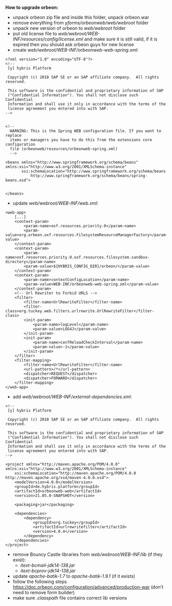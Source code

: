 **How to upgrade orbeon:**

 * unpack orbeon zip file and inside this folder, unpack orbeon.war
 * remove everything from _yforms/orbeonweb/web/webroot_ folder
 * unpack new version of orbeon to _web/webroot_ folder
 * put old license file to _web/webroot/WEB-INF/resources/config/license.xml_ and make sure it is still valid, if it is expired then you should ask orbeon guys for new license
 * create _web/webroot/WEB-INF/orbeonweb-web-spring.xml_:

```
<?xml version="1.0" encoding="UTF-8"?>
<!--
 [y] hybris Platform
 
 Copyright (c) 2018 SAP SE or an SAP affiliate company.  All rights reserved.
 
 This software is the confidential and proprietary information of SAP
 ("Confidential Information"). You shall not disclose such Confidential
 Information and shall use it only in accordance with the terms of the
 license agreement you entered into with SAP.
-->


<!-- 
  WARNING: This is the Spring WEB configuration file. If you want to replace
  items or managers you have to do this from the extensions core configuration 
  file (orbeonweb/resources/orbeonweb-spring.xml) 
  -->

<beans xmlns="http://www.springframework.org/schema/beans" xmlns:xsi="http://www.w3.org/2001/XMLSchema-instance"
       xsi:schemaLocation="http://www.springframework.org/schema/beans
           http://www.springframework.org/schema/beans/spring-beans.xsd">

    
</beans>
```
 
 * update _web/webroot/WEB-INF/web.xml_:

```
<web-app>
    [...]
    <context-param>
        <param-name>oxf.resources.priority.0</param-name>
        <param-value>org.orbeon.oxf.resources.FilesystemResourceManagerFactory</param-value>
    </context-param>
    <context-param>
        <param-name>oxf.resources.priority.0.oxf.resources.filesystem.sandbox-directory</param-name>
        <param-value>${HYBRIS_CONFIG_DIR}/orbeon/</param-value>
    </context-param>
    <context-param>
        <param-name>contextConfigLocation</param-name>
        <param-value>WEB-INF/orbeonweb-web-spring.xml</param-value>
    </context-param>
    <!-- Url Rewriter to Forbid URLS -->
    <filter>
        <filter-name>UrlRewriteFilter</filter-name>
        <filter-class>org.tuckey.web.filters.urlrewrite.UrlRewriteFilter</filter-class>
        <init-param>
            <param-name>logLevel</param-name>
            <param-value>LOG4J</param-value>
        </init-param>
        <init-param>
            <param-name>confReloadCheckInterval</param-name>
            <param-value>-1</param-value>
        </init-param>
    </filter>
    <filter-mapping>
        <filter-name>UrlRewriteFilter</filter-name>
        <url-pattern>/*</url-pattern>
        <dispatcher>REQUEST</dispatcher>
        <dispatcher>FORWARD</dispatcher>
    </filter-mapping>
</web-app>
```

* add _web/webroot/WEB-INF/external-dependencies.xml_:

```
<!--
 [y] hybris Platform

 Copyright (c) 2018 SAP SE or an SAP affiliate company.  All rights reserved.

 This software is the confidential and proprietary information of SAP
 ("Confidential Information"). You shall not disclose such Confidential
 Information and shall use it only in accordance with the terms of the
 license agreement you entered into with SAP.
-->

<project xmlns="http://maven.apache.org/POM/4.0.0" xmlns:xsi="http://www.w3.org/2001/XMLSchema-instance"
    xsi:schemaLocation="http://maven.apache.org/POM/4.0.0 http://maven.apache.org/xsd/maven-4.0.0.xsd">
    <modelVersion>4.0.0</modelVersion>
    <groupId>de.hybris.platform</groupId>
    <artifactId>orbeonweb-web</artifactId>
    <version>21.05.0-SNAPSHOT</version>

    <packaging>jar</packaging>

    <dependencies>
        <dependency>
            <groupId>org.tuckey</groupId>
            <artifactId>urlrewritefilter</artifactId>
            <version>4.0.4</version>
        </dependency>
    </dependencies>
</project>
```
* remove Bouncy Castle libraries from _web/webroot/WEB-INF/lib_ (if they exist):
    * _itext-bcmail-jdk14-138.jar_
    * _itext-bcprov-jdk14-138.jar_
* update _apache-batik-1.7_ to _apache-batik-1.9.1_ (if it exists)
* follow the following steps https://doc.orbeon.com/configuration/advanced/production-war (don’t need to remove form builder)
* make sure _.classpath_ file contains correct lib versions
